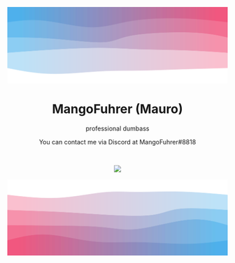![Header](./header.svg)

<h1 align="center">MangoFuhrer (Mauro)</h1>
<p align="center">professional dumbass</p>

<p align="center">You can contact me via Discord at MangoFuhrer#8818</p>

<br />

<p align="center">
 <img src="https://github-readme-stats.vercel.app/api?username=MangoFuhrer&hide_title=true&count_private=true&show_icons=true&theme=github_dark&hide_border=true&bg_color=00000000"/>
</p>

![Footer](./footer.svg)
